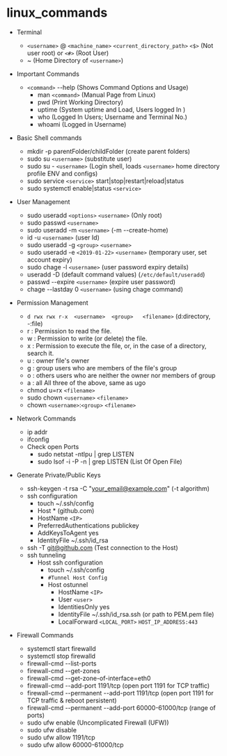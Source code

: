 # linux_commands

* Terminal
  * `<username>` @ `<machine_name>` `<current_directory_path>` `<$>` (Not user root) or `<#>` (Root User)
  * ~ (Home Directory of `<username>`)

* Important Commands
  * `<command>` --help (Shows Command Options and Usage)
    * man `<command>`   (Manual Page from Linux)
    * pwd (Print Working Directory)
    * uptime  (System uptime and Load, Users logged In )
    * who  (Logged In Users; Username and Terminal No.)  
    * whoami (Logged in Username)

* Basic Shell commands
  * mkdir -p parentFolder/childFolder (create parent folders)
  * sudo su `<username>` (substitute user)
  * sudo su - `<username>` (Login shell, loads `<username>` home directory profile ENV and configs)
  * sudo service `<service>` start|stop|restart|reload|status 
  * sudo systemctl enable|status `<service>`

* User Management
  * sudo useradd `<options>` `<username>` (Only root)
  * sudo passwd `<username>`
  * sudo useradd -m `<username>` (-m --create-home)
  * id -u `<username>` (user Id)
  * sudo useradd -g `<group>` `<username>`
  * sudo useradd -e `<2019-01-22>` `<username>` (temporary user, set account expiry) 
  * sudo chage -l `<username>` (user password expiry details)
  * useradd -D (default command values) (`/etc/default/useradd`)
  * passwd --expire `<username>` (expire user password)
  * chage --lastday 0 `<username>` (using chage command)

* Permission Management
  * `d rwx rwx r-x  <username>  <group>   <filename>` (d:directory, -:file)
  * r : Permission to read the file.
  * w : Permission to write (or delete) the file.
  * x : Permission to execute the file, or, in the case of a directory, search it.
  * u : owner file's owner
  * g : group users who are members of the file's group
  * o : others users who are neither the owner nor members of group
  * a : all All three of the above, same as ugo
  * chmod u=rx `<filename>`
  * sudo chown `<username>` `<filename>`
  * chown `<username>`:`<group>` `<filename>`

* Network Commands
  * ip addr
  * ifconfig
  * Check open Ports
    * sudo netstat -ntlpu | grep LISTEN
    * sudo lsof -i -P -n | grep LISTEN (List Of Open File)

* Generate Private/Public Keys
  * ssh-keygen -t rsa -C "your_email@example.com" (-t algorithm)
  * ssh configuration
    * touch ~/.ssh/config
    * Host * (github.com)
    * HostName `<IP>`
    * PreferredAuthentications publickey
    * AddKeysToAgent yes
    * IdentityFile ~/.ssh/id_rsa
  * ssh -T git@github.com (Test connection to the Host)
  * ssh tunneling
    * Host ssh configuration
      * touch ~/.ssh/config
      * `#Tunnel Host Config`
      * Host ostunnel
	     * HostName `<IP>`
	     * User `<user>`
	     * IdentitiesOnly yes
	     * IdentityFile ~/.ssh/id_rsa.ssh (or path to PEM.pem file)
	     * LocalForward `<LOCAL_PORT>` `HOST_IP_ADDRESS:443`

* Firewall Commands
  * systemctl start firewalld
  * systemctl stop firewalld 
  * firewall-cmd --list-ports
  * firewall-cmd --get-zones
  * firewall-cmd --get-zone-of-interface=eth0
  * firewall-cmd --add-port 1191/tcp (open port 1191 for TCP traffic)
  * firewall-cmd --permanent --add-port 1191/tcp (open port 1191 for TCP traffic & reboot persistent)
  * firewall-cmd --permanent --add-port 60000-61000/tcp (range of ports)
  * sudo ufw enable (Uncomplicated Firewall (UFW))
  * sudo ufw disable 
  * sudo ufw allow 1191/tcp
  * sudo ufw allow 60000-61000/tcp


